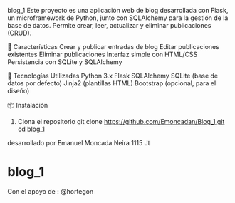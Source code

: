 blog_1
Este proyecto es una aplicación web de blog desarrollada con Flask, un microframework de Python, junto con SQLAlchemy para la gestión de la base de datos. Permite crear, leer, actualizar y eliminar publicaciones (CRUD).

🚀 Características
Crear y publicar entradas de blog
Editar publicaciones existentes
Eliminar publicaciones
Interfaz simple con HTML/CSS
Persistencia con SQLite y SQLAlchemy

🧰 Tecnologías Utilizadas
Python 3.x
Flask
SQLAlchemy
SQLite (base de datos por defecto)
Jinja2 (plantillas HTML)
Bootstrap (opcional, para el diseño)

📦 Instalación
1. Clona el repositorio
git clone https://github.com/Emoncadan/Blog_1.git
cd blog_1


desarrollado por
Emanuel Moncada Neira 1115 Jt
# blog_1

Con el apoyo de :
@hortegon
